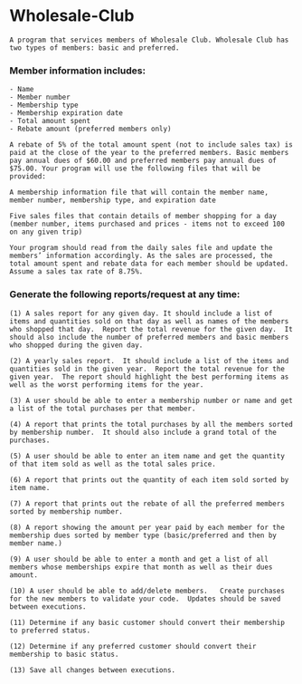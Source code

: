 # Wholesale-Club


    A program that services members of Wholesale Club. Wholesale Club has two types of members: basic and preferred. 

### Member information includes:
    - Name
    - Member number
    - Membership type
    - Membership expiration date
    - Total amount spent
    - Rebate amount (preferred members only)

    A rebate of 5% of the total amount spent (not to include sales tax) is paid at the close of the year to the preferred members. Basic members pay annual dues of $60.00 and preferred members pay annual dues of $75.00. Your program will use the following files that will be provided:

    A membership information file that will contain the member name, member number, membership type, and expiration date

    Five sales files that contain details of member shopping for a day (member number, items purchased and prices - items not to exceed 100 on any given trip)

    Your program should read from the daily sales file and update the members’ information accordingly. As the sales are processed, the total amount spent and rebate data for each member should be updated. Assume a sales tax rate of 8.75%.




### Generate the following reports/request at any time:

    (1) A sales report for any given day. It should include a list of items and quantities sold on that day as well as names of the members who shopped that day.  Report the total revenue for the given day.  It should also include the number of preferred members and basic members who shopped during the given day.

    (2) A yearly sales report.  It should include a list of the items and quantities sold in the given year.  Report the total revenue for the given year.  The report should highlight the best performing items as well as the worst performing items for the year.

    (3) A user should be able to enter a membership number or name and get a list of the total purchases per that member.

    (4) A report that prints the total purchases by all the members sorted by membership number.  It should also include a grand total of the purchases.

    (5) A user should be able to enter an item name and get the quantity of that item sold as well as the total sales price.

    (6) A report that prints out the quantity of each item sold sorted by item name.

    (7) A report that prints out the rebate of all the preferred members sorted by membership number.

    (8) A report showing the amount per year paid by each member for the membership dues sorted by member type (basic/preferred and then by member name.)

    (9) A user should be able to enter a month and get a list of all members whose memberships expire that month as well as their dues amount.

    (10) A user should be able to add/delete members.   Create purchases for the new members to validate your code.  Updates should be saved between executions.

    (11) Determine if any basic customer should convert their membership to preferred status.

    (12) Determine if any preferred customer should convert their membership to basic status.

    (13) Save all changes between executions.
